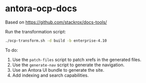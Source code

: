 # antora-ocp-docs

Based on https://github.com/stackrox/docs-tools/

Run the transformation script:

```bash
./ocp-transform.sh -d build -b enterprise-4.10
```

To do:
1. Use the `patch-files` script to patch xrefs in the generated files.
2. Use the `generate-nav` script to generate the navigation.
3. Use an Antora UI bundle to generate the site.
4. Add indexing and search capabilities.
